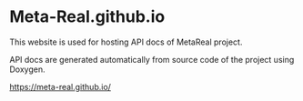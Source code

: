 # Meta-Real.github.io

This website is used for hosting API docs of MetaReal project.

API docs are generated automatically from source code of the project using Doxygen.

https://meta-real.github.io/
